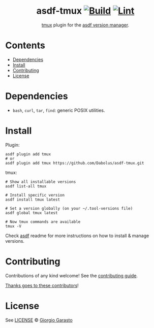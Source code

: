 <div align="center">

# asdf-tmux [![Build](https://github.com/Dabolus/asdf-tmux/actions/workflows/build.yml/badge.svg)](https://github.com/Dabolus/asdf-tmux/actions/workflows/build.yml) [![Lint](https://github.com/Dabolus/asdf-tmux/actions/workflows/lint.yml/badge.svg)](https://github.com/Dabolus/asdf-tmux/actions/workflows/lint.yml)

[tmux](https://github.com/tmux/tmux/wiki) plugin for the [asdf version manager](https://asdf-vm.com).

</div>

# Contents

- [Dependencies](#dependencies)
- [Install](#install)
- [Contributing](#contributing)
- [License](#license)

# Dependencies

- `bash`, `curl`, `tar`, `find`: generic POSIX utilities.

# Install

Plugin:

```shell
asdf plugin add tmux
# or
asdf plugin add tmux https://github.com/Dabolus/asdf-tmux.git
```

tmux:

```shell
# Show all installable versions
asdf list-all tmux

# Install specific version
asdf install tmux latest

# Set a version globally (on your ~/.tool-versions file)
asdf global tmux latest

# Now tmux commands are available
tmux -V
```

Check [asdf](https://github.com/asdf-vm/asdf) readme for more instructions on how to
install & manage versions.

# Contributing

Contributions of any kind welcome! See the [contributing guide](contributing.md).

[Thanks goes to these contributors](https://github.com/Dabolus/asdf-tmux/graphs/contributors)!

# License

See [LICENSE](LICENSE) © [Giorgio Garasto](https://github.com/Dabolus/)
